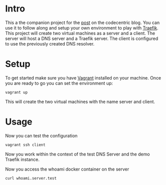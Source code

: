 
# Intro
This a the companion project for the [post](https://blog.codecentric.de/en/2017/09/traefik-modern-reverse-proxy/) on the codecentric blog. You can use it to follow along and setup your own environment to play with [Traefik](https://traefik.io/).
This project will create two virtual machines as a server and a client. The server will host a DNS server and a Traefik server. The client is configured to use the previously created DNS resolver.

# Setup

To get started make sure you have [Vagrant](https://www.vagrantup.com/) installed on your machine. Once you are ready to go you can set the environment up:

`vagrant up`

This will create the two virtual machines with the name server and client.

# Usage

Now you can test the configuration

`vagrant ssh client`

Now you work within the context of the test DNS Server and the demo Traefik instance.

Now you access the whoami docker container on the server

`curl whoami.server.test`  